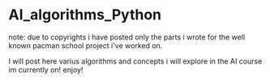 # AI_algorithms_Python

note:
due to copyrights i have posted only the parts i wrote for the well known pacman school project i've worked on.

I will post here varius algorithms and concepts i will explore in the AI course im currently on!
enjoy!
